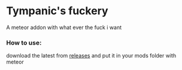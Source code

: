 # Tympanic's fuckery

A meteor addon with what ever the fuck i want

### How to use:  
download the latest from [releases](https://github.com/tympanicblock61/tympanic-s-fuckery/releases) and put it in your mods folder with meteor
